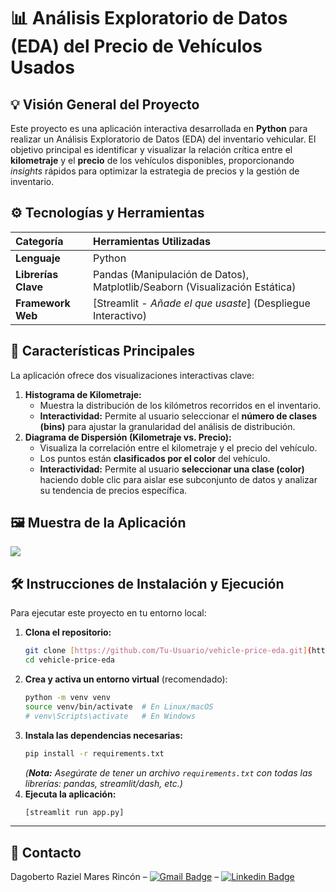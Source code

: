 # 📊 Análisis Exploratorio de Datos (EDA) del Precio de Vehículos Usados

## 💡 Visión General del Proyecto

Este proyecto es una aplicación interactiva desarrollada en **Python** para realizar un Análisis Exploratorio de Datos (EDA) del inventario vehicular. El objetivo principal es identificar y visualizar la relación crítica entre el **kilometraje** y el **precio** de los vehículos disponibles, proporcionando *insights* rápidos para optimizar la estrategia de precios y la gestión de inventario.

## ⚙️ Tecnologías y Herramientas

| Categoría | Herramientas Utilizadas |
| :--- | :--- |
| **Lenguaje** | Python |
| **Librerías Clave** | Pandas (Manipulación de Datos), Matplotlib/Seaborn (Visualización Estática) |
| **Framework Web** | [Streamlit - *Añade el que usaste*] (Despliegue Interactivo) |

## 🚀 Características Principales

La aplicación ofrece dos visualizaciones interactivas clave:

1.  **Histograma de Kilometraje:**
    * Muestra la distribución de los kilómetros recorridos en el inventario.
    * **Interactividad:** Permite al usuario seleccionar el **número de clases (bins)** para ajustar la granularidad del análisis de distribución.
2.  **Diagrama de Dispersión (Kilometraje vs. Precio):**
    * Visualiza la correlación entre el kilometraje y el precio del vehículo.
    * Los puntos están **clasificados por el color** del vehículo.
    * **Interactividad:** Permite al usuario **seleccionar una clase (color)** haciendo doble clic para aislar ese subconjunto de datos y analizar su tendencia de precios específica.

## 🖼️ Muestra de la Aplicación

![](https://github.com/DagoMares/vehicle-price-eda/blob/main/EDA-GIF.gif)

## 🛠️ Instrucciones de Instalación y Ejecución

Para ejecutar este proyecto en tu entorno local:

1.  **Clona el repositorio:**
    ```bash
    git clone [https://github.com/Tu-Usuario/vehicle-price-eda.git](https://github.com/Tu-Usuario/vehicle-price-eda.git)
    cd vehicle-price-eda
    ```
2.  **Crea y activa un entorno virtual** (recomendado):
    ```bash
    python -m venv venv
    source venv/bin/activate  # En Linux/macOS
    # venv\Scripts\activate   # En Windows
    ```
3.  **Instala las dependencias necesarias:**
    ```bash
    pip install -r requirements.txt
    ```
    *(**Nota:** Asegúrate de tener un archivo `requirements.txt` con todas las librerías: pandas, streamlit/dash, etc.)*
4.  **Ejecuta la aplicación:**
    ```bash
    [streamlit run app.py]
    ```

---

## 📧 Contacto

Dagoberto Raziel Mares Rincón – [![Gmail Badge](https://img.shields.io/badge/-dagobertomares0@gmail.com-c14438?style=flat&logo=Gmail&logoColor=white&link=mailto:dagobertomares0@gmail.com)](mailto:dagobertomares0@gmail.com) – [![Linkedin Badge](https://img.shields.io/badge/-dagobertomares-0072b1?style=flat&logo=Linkedin&logoColor=white&link=https://www.linkedin.com/in/dagoberto-mares/)](https://www.linkedin.com/in/dagoberto-mares/)
